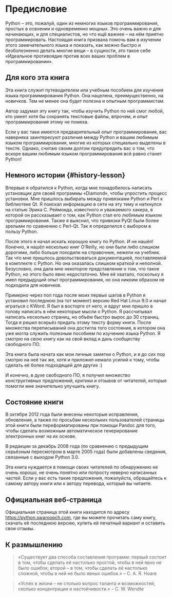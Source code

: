 # Предисловие

Python – это, пожалуй, один из немногих языков программирования, простых в освоении и одновременно мощных. Это очень важно и для начинающих, и для специалистов, но что ещё важнее – на нём приятно программировать. Настоящая книга призвана помочь вам в изучении этого замечательного языка и показать, как можно быстро и безболезненно делать многие вещи – в сущности, это такое себе «Идеальное противоядие против всех ваших проблем в программировании».

## Для кого эта книга

Эта книга служит путеводителем или учебным пособием для изучения языка программирования Python. Она нацелена, преимущественно, на новичков. Тем не менее она будет полезна и опытным программистам.

Автор задумал эту книгу так, чтобы изучить Python по ней смог любой, кто умеет хотя бы сохранять текстовые файлы, впрочем, и опыт программирования этому не помеха.

Если у вас таки имеется предварительный опыт программирования, вас наверняка заинтересуют различия между Python и вашим любимым языком программирования, многие из которых специально выделены в тексте. Однако, считаю своим долгом предупредить вас о том, что вскоре вашим любимым языком программирования всё равно станет Python!

## Немного истории {#history-lesson}

Впервые я обратился к Python, когда мне понадобилось написать установщик для своей программы «Diamond», чтобы упростить процесс установки. Мне пришлось выбирать между привязками Python и Perl к библиотеке Qt. Я поискал информацию в сети на эту тему и наткнулся на статью Эрика С. Реймонда, известного и уважаемого хакера, в которой он рассказывает о том, как Python стал его любимым языком программирования. Также я выяснил, что привязки PyQt были более зрелыми по сравнению с Perl-Qt. Так я определился с выбором в пользу Python.

После этого я начал искать хорошую книгу по Python. И не нашёл! Конечно, я нашёл несколько книг O’Reilly, но они были либо слишком дорогими, либо больше походили на справочник, нежели на учебник. Так что мне пришлось довольствоваться документацией, поставляемой в комплекте с Python. Но она оказалась слишком краткой и неполной. Безусловно, она дала мне некоторое представление о том, что такое Python, но этого было явно недостаточно. Мне её хватало, поскольку я имел предыдущий опыт программирования, но она никоим образом не подходила для новичков.

Примерно через пол года после моих первых шагов в Python я установил последнюю (на тот момент) версию Red Hat Linux 9.0 и начал играться с KWord. Я был в восторге от него, и вдруг мне пришло в голову написать в нём некоторые мысли о Python. Я рассчитывал написать несколько страниц, но объём быстро вырос до 30 страниц. Тогда я решил всерьёз придать этому тексту форму книги. После множества переписываний она достигла того состояния, в котором она уже могла служить полезным пособием по изучению языка Python. Я смотрю на свою книгу как на свой вклад и дань сообществу свободного ПО.

Эта книга была начата как мои личные заметки о Python, и я до сих пор смотрю на неё так же, хотя и приложил немало усилий к тому, чтобы сделать её более подходящей для других :)

И конечно, в духе свободного ПО, я получил множество конструктивных предложений, критики и отзывов от читателей, которые помогли мне значительно улучшить книгу.

## Состояние книги

В октябре 2012 года были внесены некоторые исправления, обновления, а также по просьбам нескольких пользователей страницы этой книги были переформатированы при помощи Pandoc для того, чтобы сделать возможным автоматическое генерирование электронных книг на их основе.

В редакции за декабрь 2008 года (по сравнению с предыдущим серьёзным пересмотром в марте 2005 года) были добавлены сведения, связанные с выходом Python 3.0.

Эта книга нуждается в помощи своих читателей по обнаружению не очень хорошо, не очень понятно или попросту неверно написанных частей. Если у вас есть такие предложения, пожалуйста, обращайтесь к самому автору книги или к автору перевода, который вы читаете.

## Официальная веб-страница

Официальная страница этой книги находится по адресу https://python.swaroopch.com, где вы можете прочитать саму книгу, скачать её последнюю версию, купить её печатный вариант и оставить свои отзывы.

## К размышлению

> «Существует два способа составления программ: первый состоит в том, чтобы сделать её настолько простой, чтобы в ней явно не было ошибок; второй – в том, чтобы сделать её настолько сложной, чтобы в ней не было явных ошибок.»
> –	C. A. R. Hoare

<!-- -->

> «Успех в жизни – не столько вопрос таланта и возможностей, сколько концентрации и настойчивости.»
> –	C. W. Wendte
